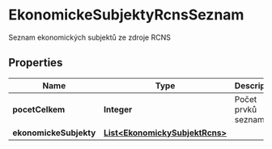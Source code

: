 

# EkonomickeSubjektyRcnsSeznam

Seznam ekonomických subjektů ze zdroje RCNS

## Properties

| Name | Type | Description | Notes |
|------------ | ------------- | ------------- | -------------|
|**pocetCelkem** | **Integer** | Počet prvků seznamu. |  [optional] |
|**ekonomickeSubjekty** | [**List&lt;EkonomickySubjektRcns&gt;**](EkonomickySubjektRcns.md) |  |  [optional] |



